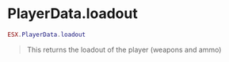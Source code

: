 # PlayerData.loadout

```lua
ESX.PlayerData.loadout
```

> This returns the loadout of the player (weapons and ammo)